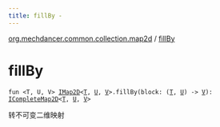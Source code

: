 ```yaml
---
title: fillBy - 
---
```


[org.mechdancer.common.collection.map2d](index.html) / [fillBy](./fill-by.html)

# fillBy

`fun <T, U, V> `[`IMap2D`](-i-map2-d/index.html)`<`[`T`](fill-by.html#T)`, `[`U`](fill-by.html#U)`, `[`V`](fill-by.html#V)`>.fillBy(block: (`[`T`](fill-by.html#T)`, `[`U`](fill-by.html#U)`) -> `[`V`](fill-by.html#V)`): `[`ICompleteMap2D`](-i-complete-map2-d/index.html)`<`[`T`](fill-by.html#T)`, `[`U`](fill-by.html#U)`, `[`V`](fill-by.html#V)`>`

转不可变二维映射

